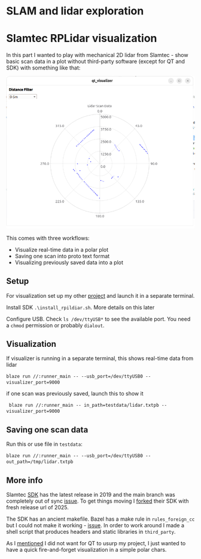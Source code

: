 # SLAM and lidar exploration

# Slamtec RPLidar visualization

In this part I wanted to play with mechanical 2D lidar from Slamtec - show basic
scan data in a plot without third-party software (except for QT and SDK) with
something like that:

![0-5m range](images/sample_0_5m.png)

This comes with three workflows:

* Visualize real-time data in a polar plot
* Saving one scan into proto text format
* Visualizing previously saved data into a plot

## Setup

For visualization set up my other [project](https://github.com/bashtavenko/qt_visualizer) and
launch it in a separate terminal.

Install SDK `.\install_rpildiar.sh`. More details on this later

Configure USB. Check `ls /dev/ttyUSB*` to see the available port. You need a `chmod` permission
or probably `dialout`.

## Visualization

If visualizer is running in a separate terminal, this shows real-time data from lidar

```shell
blaze run //:runner_main -- --usb_port=/dev/ttyUSB0 --visualizer_port=9000
```

if one scan was previously saved, launch this to show it

```shell
 blaze run //:runner_main -- in_path=testdata/lidar.txtpb --visualizer_port=9000
```

## Saving one scan data

Run this or use file in `testdata`:

```shell
blaze run //:runner_main -- --usb_port=/dev/ttyUSB0 --out_path=/tmp/lidar.txtpb
```

## More info

Slamtec [SDK](https://github.com/Slamtec/rplidar_sdk) has the latest release in 2019 and the main branch was completely
out of sync [issue](https://github.com/Slamtec/rplidar_sdk/issues/136). To get things moving
I [forked](https://github.com/bashtavenko/rplidar_sdk) their SDK with
fresh release url of 2025.

The SDK has an ancient makefile. Bazel has a make rule in `rules_foreign_cc` but I could not make it
working - [issue](https://github.com/bazelbuild/bazel/issues/24880).
In order to work around I made a shell script that produces headers and static libraries in `third_party`.

As I [mentioned](https://github.com/bashtavenko/qt_visualizer) I did not want for QT to usurp my project, I just wanted
to have a quick fire-and-forget visualization in a simple polar chars.